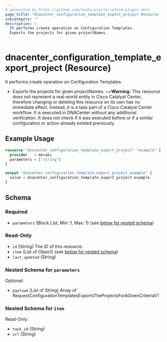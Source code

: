 ```yaml
---
# generated by https://github.com/hashicorp/terraform-plugin-docs
page_title: "dnacenter_configuration_template_export_project Resource - terraform-provider-dnacenter"
subcategory: ""
description: |-
  It performs create operation on Configuration Templates.
  Exports the projects for given projectNames.
---
```


# dnacenter_configuration_template_export_project (Resource)

It performs create operation on Configuration Templates.

- Exports the projects for given projectNames.
~>**Warning:**
This resource does not represent a real-world entity in Cisco Catalyst Center, therefore changing or deleting this resource on its own has no immediate effect.
Instead, it is a task part of a Cisco Catalyst Center workflow. It is executed in DNACenter without any additional verification. It does not check if it was executed before or if a similar configuration or action already existed previously.

## Example Usage

```terraform
resource "dnacenter_configuration_template_export_project" "example" {
  provider   = meraki
  parameters = ["string"]
}

output "dnacenter_configuration_template_export_project_example" {
  value = dnacenter_configuration_template_export_project.example
}
```

<!-- schema generated by tfplugindocs -->
## Schema

### Required

- `parameters` (Block List, Min: 1, Max: 1) (see [below for nested schema](#nestedblock--parameters))

### Read-Only

- `id` (String) The ID of this resource.
- `item` (List of Object) (see [below for nested schema](#nestedatt--item))
- `last_updated` (String)

<a id="nestedblock--parameters"></a>
### Nested Schema for `parameters`

Optional:

- `payload` (List of String) Array of RequestConfigurationTemplatesExportsTheProjectsForAGivenCriteriaV1


<a id="nestedatt--item"></a>
### Nested Schema for `item`

Read-Only:

- `task_id` (String)
- `url` (String)
